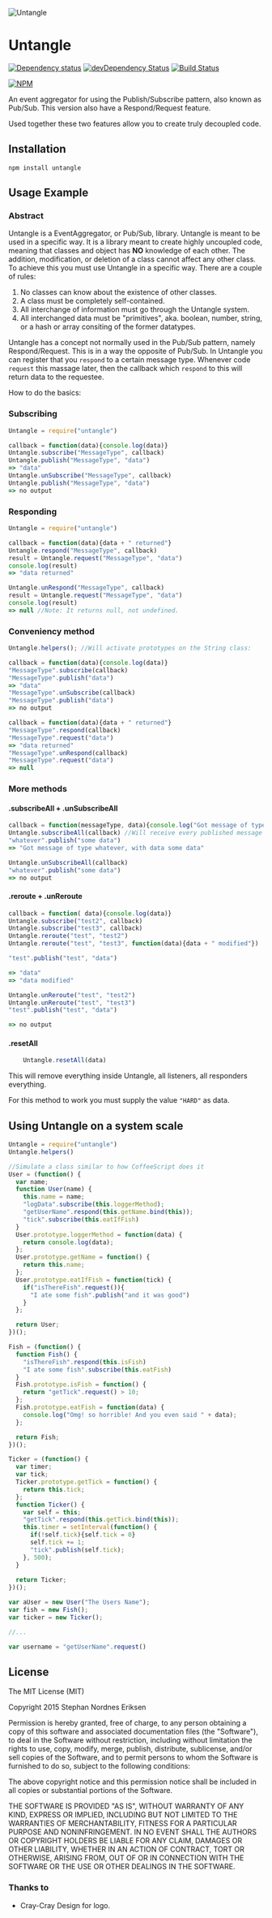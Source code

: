![Untangle](/Untangle.png?raw=true)

# Untangle

[![Dependency status](https://img.shields.io/david/stephan-nordnes-eriksen/untangle.svg?style=flat)](https://david-dm.org/stephan-nordnes-eriksen/untangle)
[![devDependency Status](https://img.shields.io/david/dev/stephan-nordnes-eriksen/untangle.svg?style=flat)](https://david-dm.org/stephan-nordnes-eriksen/untangle#info=devDependencies)
[![Build Status](https://img.shields.io/travis/stephan-nordnes-eriksen/untangle.svg?style=flat&branch=master)](https://travis-ci.org/stephan-nordnes-eriksen/untangle)

[![NPM](https://nodei.co/npm/untangle.svg?style=flat)](https://npmjs.org/package/untangle)

An event aggregator for using the Publish/Subscribe pattern, also known as Pub/Sub. This version also have a Respond/Request feature.

Used together these two features allow you to create truly decoupled code. 

## Installation

    npm install untangle

## Usage Example

### Abstract
Untangle is a EventAggregator, or Pub/Sub, library. Untangle is meant to be used in a specific way. It is a library meant to create highly uncoupled code, meaning that classes and object has **NO** knowledge of each other. The addition, modification, or deletion of a class cannot affect any other class. To achieve this you must use Untangle in a specific way. There are a couple of rules:

1. No classes can know about the existence of other classes.
2. A class must be completely self-contained.
3. All interchange of information must go through the Untangle system.
4. All interchanged data must be "primitives", aka. boolean, number, string, or a hash or array consiting of the former datatypes.

Untangle has a concept not normally used in the Pub/Sub pattern, namely Respond/Request. This is in a way the opposite of Pub/Sub. In Untangle you can register that you `respond` to a certain message type. Whenever code `request` this massage later, then the callback which `respond` to this will return data to the requestee.

How to do the basics:

### Subscribing

```javascript
Untangle = require("untangle")

callback = function(data){console.log(data)}
Untangle.subscribe("MessageType", callback)
Untangle.publish("MessageType", "data")
=> "data"
Untangle.unSubscribe("MessageType", callback)
Untangle.publish("MessageType", "data")
=> no output
```

### Responding

```javascript
Untangle = require("untangle")

callback = function(data){data + " returned"}
Untangle.respond("MessageType", callback)
result = Untangle.request("MessageType", "data")
console.log(result)
=> "data returned"

Untangle.unRespond("MessageType", callback)
result = Untangle.request("MessageType", "data")
console.log(result)
=> null //Note: It returns null, not undefined.
```


### Conveniency method

```javascript
Untangle.helpers(); //Will activate prototypes on the String class:

callback = function(data){console.log(data)}
"MessageType".subscribe(callback)
"MessageType".publish("data")
=> "data"
"MessageType".unSubscribe(callback)
"MessageType".publish("data")
=> no output

callback = function(data){data + " returned"}
"MessageType".respond(callback)
"MessageType".request("data")
=> "data returned"
"MessageType".unRespond(callback)
"MessageType".request("data")
=> null
```

### More methods

#### .subscribeAll + .unSubscribeAll 
```javascript
callback = function(messageType, data){console.log("Got message of type " + messageType + ", with data " + data)}
Untangle.subscribeAll(callback) //Will receive every published message created. Great for logging all activity in the system.
"whatever".publish("some data")
=> "Got message of type whatever, with data some data"

Untangle.unSubscribeAll(callback) 
"whatever".publish("some data")
=> no output
```

#### .reroute + .unReroute
```javascript
callback = function( data){console.log(data)}
Untangle.subscribe("test2", callback)
Untangle.subscribe("test3", callback)
Untangle.reroute("test", "test2")
Untangle.reroute("test", "test3", function(data){data + " modified"})

"test".publish("test", "data")

=> "data"
=> "data modified"

Untangle.unReroute("test", "test2")
Untangle.unReroute("test", "test3")
"test".publish("test", "data")

=> no output
```

#### .resetAll
```javascript
	Untangle.resetAll(data)
```
This will remove everything inside Untangle, all listeners, all responders everything.

For this method to work you must supply the value `"HARD"` as data.

## Using Untangle on a system scale

```javascript
Untangle = require("untangle")
Untangle.helpers()

//Simulate a class similar to how CoffeeScript does it
User = (function() {
  var name;
  function User(name) {
    this.name = name;
    "logData".subscribe(this.loggerMethod);
    "getUserName".respond(this.getName.bind(this));
    "tick".subscribe(this.eatIfFish)
  }
  User.prototype.loggerMethod = function(data) {
    return console.log(data);
  };
  User.prototype.getName = function() {
    return this.name;
  };
  User.prototype.eatIfFish = function(tick) {
    if("isThereFish".request()){
      "I ate some fish".publish("and it was good")
    }
  };

  return User;
})();

Fish = (function() {
  function Fish() {
    "isThereFish".respond(this.isFish)
    "I ate some fish".subscribe(this.eatFish)
  }
  Fish.prototype.isFish = function() {
    return "getTick".request() > 10;
  };
  Fish.prototype.eatFish = function(data) {
    console.log("Omg! so horrible! And you even said " + data);
  };

  return Fish;
})();

Ticker = (function() {
  var timer;
  var tick;
  Ticker.prototype.getTick = function() {
    return this.tick;
  };
  function Ticker() {
    var self = this;
    "getTick".respond(this.getTick.bind(this));
    this.timer = setInterval(function() {
      if(!self.tick){self.tick = 0}
      self.tick += 1;
      "tick".publish(self.tick);
    }, 500);
  }
  
  return Ticker;
})();

var aUser = new User("The Users Name");
var fish = new Fish();
var ticker = new Ticker();

//...

var username = "getUserName".request()

```


## License

The MIT License (MIT)

Copyright 2015 Stephan Nordnes Eriksen

Permission is hereby granted, free of charge, to any person obtaining a copy
of this software and associated documentation files (the "Software"), to deal
in the Software without restriction, including without limitation the rights
to use, copy, modify, merge, publish, distribute, sublicense, and/or sell
copies of the Software, and to permit persons to whom the Software is
furnished to do so, subject to the following conditions:

The above copyright notice and this permission notice shall be included in
all copies or substantial portions of the Software.

THE SOFTWARE IS PROVIDED "AS IS", WITHOUT WARRANTY OF ANY KIND, EXPRESS OR
IMPLIED, INCLUDING BUT NOT LIMITED TO THE WARRANTIES OF MERCHANTABILITY,
FITNESS FOR A PARTICULAR PURPOSE AND NONINFRINGEMENT. IN NO EVENT SHALL THE
AUTHORS OR COPYRIGHT HOLDERS BE LIABLE FOR ANY CLAIM, DAMAGES OR OTHER
LIABILITY, WHETHER IN AN ACTION OF CONTRACT, TORT OR OTHERWISE, ARISING FROM,
OUT OF OR IN CONNECTION WITH THE SOFTWARE OR THE USE OR OTHER DEALINGS IN
THE SOFTWARE.


### Thanks to
 - Cray-Cray Design for logo.